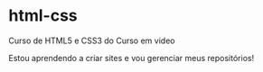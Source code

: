 # html-css
 Curso de HTML5 e CSS3 do Curso em video

 Estou aprendendo a criar sites e vou gerenciar meus repositórios!
